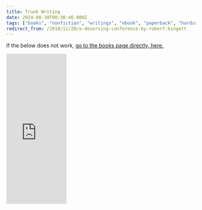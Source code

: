 ```yaml
---
title: Trunk Writing
date: 2024-08-30T00:38:46.000Z
tags: ["books", "nonfiction", "writings", "ebook", "paperback", "hardcover", "audiobook", "fiction"]
redirect_from: /2018/11/20/a-deserving-conference-by-robert-kingett
---
```


If the below does not work, [go to the books page directly, here.](https://leanpub.com/trunkwriting)

<iframe loading="lazy" width="160" height="400" src="https://leanpub.com/trunkwriting/embed" frameborder="0" allowtransparency="true"></iframe>
